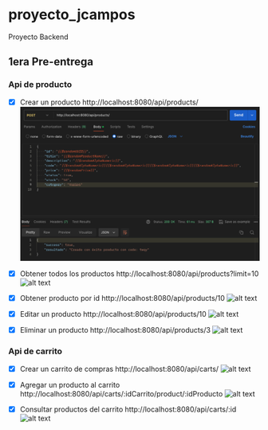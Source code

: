# proyecto_jcampos
Proyecto Backend

## 1era Pre-entrega
### Api de producto
- [x] Crear un producto
http://localhost:8080/api/products/
![alt text](src/images/postman/image-3.png)

- [x] Obtener todos los productos
http://localhost:8080/api/products?limit=10
![alt text](src/images/postmanimage-4.png)

- [x] Obtener producto por id
http://localhost:8080/api/products/10
![alt text](src/images/postmanimage-5.png)

- [x] Editar un producto
http://localhost:8080/api/products/10
![alt text](src/images/postmanimage-6.png)

- [x] Eliminar un producto
http://localhost:8080/api/products/3
![alt text](src/images/postmanimage-7.png)

### Api de carrito
- [x] Crear un carrito de compras
http://localhost:8080/api/carts/
![alt text](src/images/postmanimage-2.png)

- [x] Agregar un producto al carrito
http://localhost:8080/api/carts/:idCarrito/product/:idProducto
![alt text](src/images/postmanimage.png)

- [x] Consultar productos del carrito
http://localhost:8080/api/carts/:id
![alt text](src/images/postmanimage-1.png)
